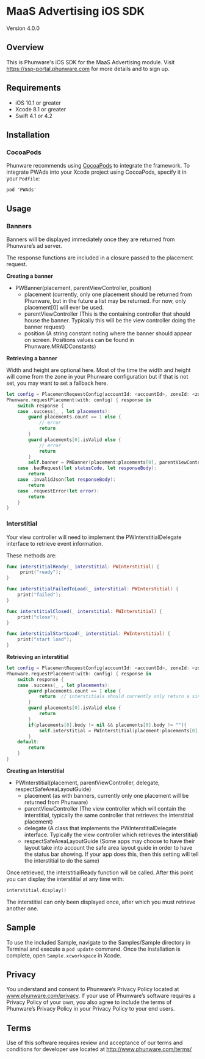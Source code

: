 MaaS Advertising iOS SDK
================

Version 4.0.0

Overview
------------
This is Phunware's iOS SDK for the MaaS Advertising module. Visit https://ssp-portal.phunware.com for more details and to sign up.

Requirements
------------
* iOS 10.1 or greater
* Xcode 8.1 or greater
* Swift 4.1 or 4.2

Installation
------------
### CocoaPods
Phunware recommends using [CocoaPods](http://www.cocoapods.org) to integrate the framework. To integrate PWAds into your Xcode project using CocoaPods, specify it in your `Podfile`:
~~~
pod 'PWAds'
~~~

Usage
----------

### Banners

Banners will be displayed immediately once they are returned from Phunware’s ad server.  

The response functions are included in a closure passed to the placement request.

**Creating a banner**

* PWBanner(placement, parentViewController, position)
  * placement (currently, only one placement should be returned from Phunware, but in the future a list may be returned.  For now, only placement[0] will ever be used.
  * parentViewController (This is the containing controller that should house the banner.  Typically this will be the view controller doing the banner request)
  * position (A string constant noting where the banner should appear on screen.  Positions values can be found in Phunware.MRAIDConstants)

**Retrieving a banner**

Width and height are optional here.  Most of the time the width and height will come from the zone in your Phunware configuration but if that is not set, you may want to set a fallback here.

~~~Swift
let config = PlacementRequestConfig(accountId: <accountId>, zoneId: <zoneId>, width:320, height:50, customExtras:nil)
Phunware.requestPlacement(with: config) { response in
    switch response {
    case .success(_ , let placements):
        guard placements.count == 1 else {
            // error
            return
        }
        guard placements[0].isValid else {
            // error
            return
        }
        self.banner = PWBanner(placement:placements[0], parentViewController:self, position:Positions.BOTTOM_CENTER)
    case .badRequest(let statusCode, let responseBody):
        return
    case .invalidJson(let responseBody):
        return
    case .requestError(let error):
        return
    }
}
~~~

### Interstitial

Your view controller  will need to implement the PWInterstitialDelegate interface to retrieve event information.

These methods are:

~~~Swift
func interstitialReady(_ interstitial: PWInterstitial) {
     print("ready");
}

func interstitialFailedToLoad(_ interstitial: PWInterstitial) {
    print("failed");
}

func interstitialClosed(_ interstitial: PWInterstitial) {
    print("close");
}

func interstitialStartLoad(_ interstitial: PWInterstitial) {
    print("start load");
}
~~~

**Retrieving an interstitial**

~~~Swift
let config = PlacementRequestConfig(accountId: <accountId>, zoneId: <zoneId>, width:nil, height:nil, customExtras:nil)
Phunware.requestPlacement(with: config) { response in
    switch response {
    case .success(_ , let placements):
        guard placements.count == 1 else {
            return  // interstitials should currently only return a single ad
        }
        guard placements[0].isValid else {
            return
        }
        if(placements[0].body != nil && placements[0].body != ""){
            self.interstitial = PWInterstitial(placement:placements[0], parentViewController:self, delegate:self, respectSafeAreaLayoutGuide:true)
        }
    default:
        return
    }
}
~~~

**Creating an Interstitial**

* PWInterstitial(placement, parentViewController, delegate, respectSafeAreaLayoutGuide)
  * placement (as with banners, currently only one placement will be returned from Phunware)
  * parentViewController (The view controller which will contain the interstitial, typically the same controller that retrieves the interstitial placement)
  * delegate (A class that implements the PWInterstitialDelegate interface.  Typically the view controller which retrieves the interstitial)
  * respectSafeAreaLayoutGuide (Some apps may choose to have their layout take into account the safe area layout guide in order to have the status bar showing.  If your app does this, then this setting will tell the interstitial to do the same)

Once retrieved, the interstitialReady function will be called.  After this point you can display the interstitial at any time with:

~~~Swift
interstitial.display()
~~~

The interstitial can only been displayed once, after which you must retrieve another one.

Sample
-----------
To use the included Sample, navigate to the Samples/Sample directory in Terminal and execute a `pod update` command. Once the installation is complete, open `Sample.xcworkspace` in Xcode.

Privacy
-----------
You understand and consent to Phunware’s Privacy Policy located at www.phunware.com/privacy. If your use of Phunware’s software requires a Privacy Policy of your own, you also agree to include the terms of Phunware’s Privacy Policy in your Privacy Policy to your end users.

Terms
-----------
Use of this software requires review and acceptance of our terms and conditions for developer use located at http://www.phunware.com/terms/
